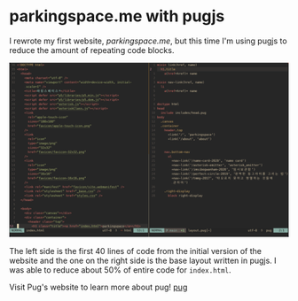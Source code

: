 # parkingspace.me with pugjs

I rewrote my first website, _parkingspace.me_, but this time I'm using pugjs to reduce the amount of repeating code blocks.

![comparison](public/comparison.png)

The left side is the first 40 lines of code from the initial version of the website and the one on the right side is the base layout written in pugjs. I was able to reduce about 50% of entire code for `index.html`.

Visit Pug's website to learn more about pug!
[pug]('https://pugjs.org/')
